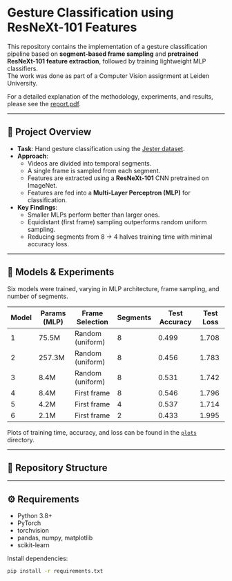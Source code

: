 # Gesture Classification using ResNeXt-101 Features

This repository contains the implementation of a gesture classification pipeline based on **segment-based frame sampling** and **pretrained ResNeXt-101 feature extraction**, followed by training lightweight MLP classifiers.  
The work was done as part of a Computer Vision assignment at Leiden University.

For a detailed explanation of the methodology, experiments, and results, please see the [report.pdf](./report.pdf).

---

## 📖 Project Overview

- **Task**: Hand gesture classification using the [Jester dataset](https://www.qualcomm.com/developer/software/jester-dataset).  
- **Approach**:
  - Videos are divided into temporal segments.
  - A single frame is sampled from each segment.
  - Features are extracted using a **ResNeXt-101** CNN pretrained on ImageNet.
  - Features are fed into a **Multi-Layer Perceptron (MLP)** for classification.
- **Key Findings**:
  - Smaller MLPs perform better than larger ones.
  - Equidistant (first frame) sampling outperforms random uniform sampling.
  - Reducing segments from 8 → 4 halves training time with minimal accuracy loss.

---

## 🧪 Models & Experiments

Six models were trained, varying in MLP architecture, frame sampling, and number of segments.

| Model | Params (MLP) | Frame Selection | Segments | Test Accuracy | Test Loss |
|-------|--------------|-----------------|----------|---------------|-----------|
| 1     | 75.5M        | Random (uniform) | 8        | 0.499         | 1.708     |
| 2     | 257.3M       | Random (uniform) | 8        | 0.456         | 1.783     |
| 3     | 8.4M         | Random (uniform) | 8        | 0.531         | 1.742     |
| 4     | 8.4M         | First frame      | 8        | 0.546         | 1.796     |
| 5     | 4.2M         | First frame      | 4        | 0.537         | 1.714     |
| 6     | 2.1M         | First frame      | 2        | 0.433         | 1.995     |

Plots of training time, accuracy, and loss can be found in the [`plots`](./plots) directory.


---

## 📂 Repository Structure

---

## ⚙️ Requirements

- Python 3.8+
- PyTorch
- torchvision
- pandas, numpy, matplotlib
- scikit-learn

Install dependencies:
```bash
pip install -r requirements.txt
